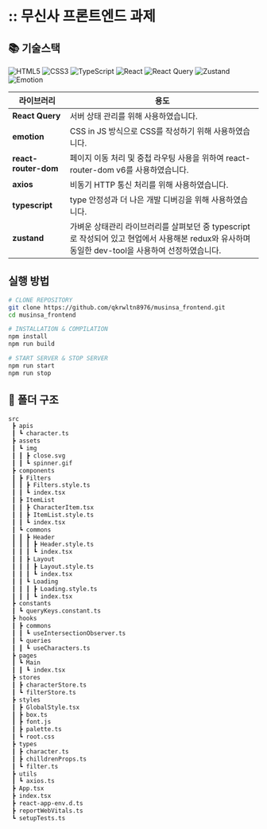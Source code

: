 # :: 무신사 프론트엔드 과제
## 📚 기술스택

![HTML5](https://img.shields.io/badge/html5-%23E34F26.svg?style=for-the-badge&logo=html5&logoColor=white)
![CSS3](https://img.shields.io/badge/css3-%231572B6.svg?style=for-the-badge&logo=css3&logoColor=white)
![TypeScript](https://img.shields.io/badge/typescript-%23007ACC.svg?style=for-the-badge&logo=typescript&logoColor=white)
![React](https://img.shields.io/badge/react-%2320232a.svg?style=for-the-badge&logo=react&logoColor=%2361DAFB)
![React Query](https://img.shields.io/badge/-React%20Query-FF4154?style=for-the-badge&logo=react%20query&logoColor=white)
![Zustand](https://img.shields.io/badge/zustand-%234B275F.svg?style=for-the-badge&logoColor=white)
![Emotion](https://img.shields.io/badge/emotion-%23B7178C.svg?style=for-the-badge&logoColor=white)

| 라이브러리           | 용도                                                                                |
| -------------------- | ----------------------------------------------------------------------------------- |
| **React Query**      | 서버 상태 관리를 위해 사용하였습니다.                                               |
| **emotion**          | CSS in JS 방식으로 CSS를 작성하기 위해 사용하였습니다.                              |
| **react-router-dom** | 페이지 이동 처리 및 중첩 라우팅 사용을 위하여 react-router-dom v6를 사용하였습니다. |
| **axios**            | 비동기 HTTP 통신 처리를 위해 사용하였습니다.                                        |
| **typescript**       | type 안정성과 더 나은 개발 디버깅을 위해 사용하였습니다.                            |
| **zustand**       | 가벼운 상태관리 라이브러리를 살펴보던 중 typescript로 작성되어 있고 현업에서 사용해본 redux와 유사하며 동일한 dev-tool을 사용하여 선정하였습니다.     |

## 실행 방법

```bash
# CLONE REPOSITORY
git clone https://github.com/qkrwltn8976/musinsa_frontend.git
cd musinsa_frontend

# INSTALLATION & COMPILATION
npm install
npm run build

# START SERVER & STOP SERVER
npm run start
npm run stop
```

## :open_file_folder: 폴더 구조
```sh
src
 ┣ apis
 ┃ ┗ character.ts
 ┣ assets
 ┃ ┗ img
 ┃ ┃ ┣ close.svg
 ┃ ┃ ┗ spinner.gif
 ┣ components
 ┃ ┣ Filters
 ┃ ┃ ┣ Filters.style.ts
 ┃ ┃ ┗ index.tsx
 ┃ ┣ ItemList
 ┃ ┃ ┣ CharacterItem.tsx
 ┃ ┃ ┣ ItemList.style.ts
 ┃ ┃ ┗ index.tsx
 ┃ ┗ commons
 ┃ ┃ ┣ Header
 ┃ ┃ ┃ ┣ Header.style.ts
 ┃ ┃ ┃ ┗ index.tsx
 ┃ ┃ ┣ Layout
 ┃ ┃ ┃ ┣ Layout.style.ts
 ┃ ┃ ┃ ┗ index.tsx
 ┃ ┃ ┗ Loading
 ┃ ┃ ┃ ┣ Loading.style.ts
 ┃ ┃ ┃ ┗ index.tsx
 ┣ constants
 ┃ ┗ queryKeys.constant.ts
 ┣ hooks
 ┃ ┣ commons
 ┃ ┃ ┗ useIntersectionObserver.ts
 ┃ ┗ queries
 ┃ ┃ ┗ useCharacters.ts
 ┣ pages
 ┃ ┗ Main
 ┃ ┃ ┗ index.tsx
 ┣ stores
 ┃ ┣ characterStore.ts
 ┃ ┗ filterStore.ts
 ┣ styles
 ┃ ┣ GlobalStyle.tsx
 ┃ ┣ box.ts
 ┃ ┣ font.js
 ┃ ┣ palette.ts
 ┃ ┗ root.css
 ┣ types
 ┃ ┣ character.ts
 ┃ ┣ chilldrenProps.ts
 ┃ ┗ filter.ts
 ┣ utils
 ┃ ┗ axios.ts
 ┣ App.tsx
 ┣ index.tsx
 ┣ react-app-env.d.ts
 ┣ reportWebVitals.ts
 ┗ setupTests.ts
```
